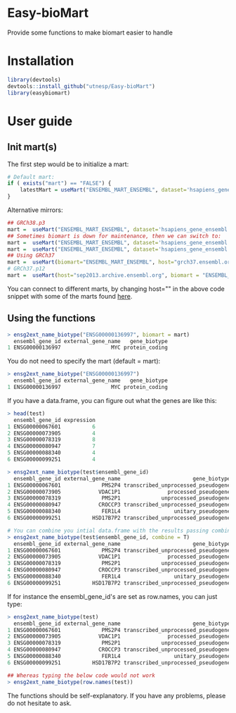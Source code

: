 # Easy-bioMart
Provide some functions to make biomart easier to handle

# Installation
```R
library(devtools)
devtools::install_github("utnesp/Easy-bioMart")
library(easybiomart)
```

# User guide

## Init mart(s)

The first step would be to initialize a mart:

```R
# Default mart:
if ( exists("mart") == "FALSE") {
    latestMart = useMart("ENSEMBL_MART_ENSEMBL", dataset='hsapiens_gene_ensembl')
}
```

Alternative mirrors:
```R
## GRCh38.p3
mart =  useMart("ENSEMBL_MART_ENSEMBL", dataset='hsapiens_gene_ensembl', host="jul2015.archive.ensembl.org")
## Sometimes biomart is down for maintenance, then we can switch to:
mart =  useMart("ENSEMBL_MART_ENSEMBL", dataset='hsapiens_gene_ensembl', host="useast.ensembl.org")
mart =  useMart("ENSEMBL_MART_ENSEMBL", dataset='hsapiens_gene_ensembl', host="uswest.ensembl.org")
## Using GRCh37
mart =  useMart(biomart="ENSEMBL_MART_ENSEMBL", host="grch37.ensembl.org", path="/biomart/martservice" ,dataset="hsapiens_gene_ensembl")
# GRCh37.p12
mart =  useMart(host="sep2013.archive.ensembl.org", biomart = "ENSEMBL_MART_ENSEMBL", dataset="hsapiens_gene_ensembl") 
```
You can connect to different marts, by changing host="" in the above code snippet with some of the marts found [here](http://www.ensembl.org/info/website/archives/index.html).




## Using the functions

```R
> ensg2ext_name_biotype("ENSG00000136997", biomart = mart)
  ensembl_gene_id external_gene_name   gene_biotype
1 ENSG00000136997                MYC protein_coding
```

You do not need to specify the mart (default = mart):
```R
> ensg2ext_name_biotype("ENSG00000136997")
  ensembl_gene_id external_gene_name   gene_biotype
1 ENSG00000136997                MYC protein_coding
```

If you have a data.frame, you can figure out what the genes are like this:
```R
> head(test)
  ensembl_gene_id expression
1 ENSG00000067601          6
2 ENSG00000073905          4
3 ENSG00000078319          8
4 ENSG00000080947          7
5 ENSG00000088340          4
6 ENSG00000099251          4

> ensg2ext_name_biotype(test$ensembl_gene_id)
  ensembl_gene_id external_gene_name                       gene_biotype
1 ENSG00000067601             PMS2P4 transcribed_unprocessed_pseudogene
2 ENSG00000073905            VDAC1P1               processed_pseudogene
3 ENSG00000078319             PMS2P1             unprocessed_pseudogene
4 ENSG00000080947            CROCCP3 transcribed_unprocessed_pseudogene
5 ENSG00000088340             FER1L4                 unitary_pseudogene
6 ENSG00000099251          HSD17B7P2 transcribed_unprocessed_pseudogene

# You can combine you intial data.frame with the results passing combine = T:
> ensg2ext_name_biotype(test$ensembl_gene_id, combine = T)
  ensembl_gene_id external_gene_name                       gene_biotype expression
1 ENSG00000067601             PMS2P4 transcribed_unprocessed_pseudogene          6
2 ENSG00000073905            VDAC1P1               processed_pseudogene          4
3 ENSG00000078319             PMS2P1             unprocessed_pseudogene          8
4 ENSG00000080947            CROCCP3 transcribed_unprocessed_pseudogene          7
5 ENSG00000088340             FER1L4                 unitary_pseudogene          4
6 ENSG00000099251          HSD17B7P2 transcribed_unprocessed_pseudogene          4
```

If for instance the ensembl_gene_id's are set as row.names, you can just type: 
```R
> ensg2ext_name_biotype(test)
  ensembl_gene_id external_gene_name                       gene_biotype
1 ENSG00000067601             PMS2P4 transcribed_unprocessed_pseudogene
2 ENSG00000073905            VDAC1P1               processed_pseudogene
3 ENSG00000078319             PMS2P1             unprocessed_pseudogene
4 ENSG00000080947            CROCCP3 transcribed_unprocessed_pseudogene
5 ENSG00000088340             FER1L4                 unitary_pseudogene
6 ENSG00000099251          HSD17B7P2 transcribed_unprocessed_pseudogene

## Whereas typing the below code would not work 
> ensg2ext_name_biotype(row.names(test))
```

The functions should be self-explanatory. If you have any problems, please do not hesitate to ask.
